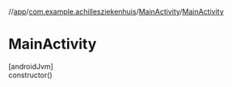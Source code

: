 //[app](../../../index.md)/[com.example.achillesziekenhuis](../index.md)/[MainActivity](index.md)/[MainActivity](-main-activity.md)

# MainActivity

[androidJvm]\
constructor()
